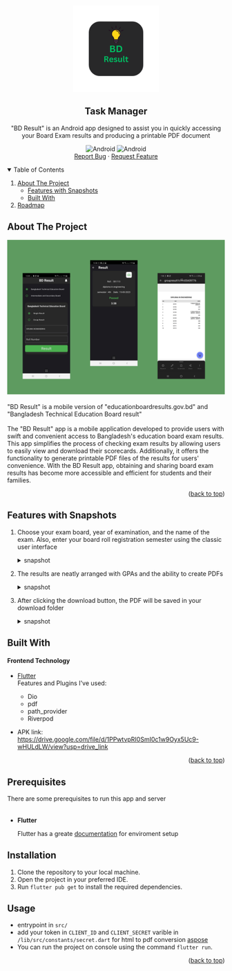 
<div id="top"></div>
<br />
<div align="center">
<img  src="./images/logo.png" width="200" height="200"/>

## **Task Manager**
  <p align="center">
"BD Result" is an Android app designed to assist you in quickly accessing your Board Exam results and producing a printable PDF document
    <div>
  <img src="https://img.shields.io/badge/Android-3DDC84?style=for-the-badge&logo=android&logoColor=white" alt="Android" width="130" height="40" >
      <img src="https://img.shields.io/badge/iOS-000000?style=for-the-badge&logo=ios&logoColor=white" alt="Android" width="130" height="40" >
</div>
    <a href="https://github.com/RootHex200/BD_Result/issues">Report Bug</a>
    ·
    <a href="https://github.com/RootHex200/BD_Result/issues">Request Feature</a>
  </p>

</div>



<!-- TABLE OF CONTENTS -->
<details open >
  <summary style="cursor: pointer;">Table of Contents</summary>
  <ol>
    <li>
      <a href="#about-the-project">About The Project</a>
      <ul>
        <li><a href="#features-with-snapshots">Features with Snapshots</a></li>
        <li><a href="#built-with">Built With</a></li>
      </ul>
    <li><a href="#roadmap">Roadmap</a></li>
   
  </ol>
</details>



## About The Project
<div align="center">
<img src="./images/header.png">
</div><br>
"BD Result" is a mobile version of "educationboardresults.gov.bd" and "Bangladesh Technical Education Board result"
<br>
<br>
The "BD Result" app is a mobile application developed to provide users with swift and convenient access to Bangladesh's education board exam results. This app simplifies the process of checking exam results by allowing users to easily view and download their scorecards. Additionally, it offers the functionality to generate printable PDF files of the results for users' convenience. With the BD Result app, obtaining and sharing board exam results has become more accessible and efficient for students and their families.

<p align="right">(<a href="#top">back to top</a>)</p>

## Features with Snapshots

1. Choose your exam board, year of examination, and the name of the exam. Also, enter your board roll registration semester using the classic user interface
   <details ><summary>snapshot</summary>

    <img src="./images/intersechome.png" width="200" height="400" />  <img src="./images/groupinterface.png" width="200" height="400" /> <img src="./images/single_interface.jpeg" width="200" height="400" />
   </details>
3. The results are neatly arranged with GPAs and the ability to create PDFs 
   <details ><summary>snapshot</summary>

   <img src="./images/gov_result.png" width="200" height="400" /> <img src="./images/singleresult.png" width="200" height="400" /> <img src="./images/group.png" width="200" height="400" />

   </details>
4. After clicking the download button, the PDF will be saved in your download folder 
   <details ><summary>snapshot</summary>

   <img src="./images/gov_result_pdf.png" width="200" height="400" /> <img src="./images/group_result_pdf.png" width="200" height="400" />
   </details>
## Built With 
#### Frontend Technology  
* [Flutter](https://flutter.dev/?gclsrc=ds&gclsrc=ds) <br>
Features and Plugins I've used: 
   - Dio
   - pdf
   - path_provider
   - Riverpod
   
   
* APK link: https://drive.google.com/file/d/1PPwtvpRI0SmI0c1w9Oyx5Uc9-wHULdLW/view?usp=drive_link

<p align="right">(<a href="#top">back to top</a>)</p>


## Prerequisites
There are some prerequisites to run this app and server

######
* **Flutter**

  Flutter has a greate [documentation](https://docs.flutter.dev/get-started/install) for enviroment setup 
## Installation
1. Clone the repository to your local machine.
2. Open the project in your preferred IDE.
3. Run `flutter pub get` to install the required dependencies.

## Usage
- entrypoint in `src/`
- add your token in `CLIENT_ID` and `CLIENT_SECRET` varible in `/lib/src/constants/secret.dart` for html to pdf conversion [aspose](https://products.aspose.cloud/words/dart/conversion/html-to-pdf/)
- You can run the project on console using the command `flutter run`.

<!-- ## Roadmap
#### Frontend
data -->

<p align="right">(<a href="#top">back to top</a>)</p>

